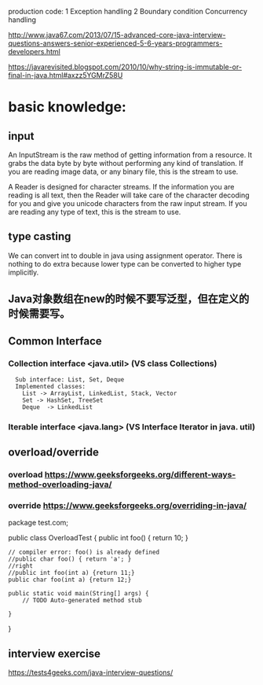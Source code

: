 production code:
1 Exception handling
2 Boundary condition 
Concurrency handling

http://www.java67.com/2013/07/15-advanced-core-java-interview-questions-answers-senior-experienced-5-6-years-programmers-developers.html

https://javarevisited.blogspot.com/2010/10/why-string-is-immutable-or-final-in-java.html#axzz5YGMrZ58U


# basic knowledge:
 ## input
 An InputStream is the raw method of getting information from a resource. It grabs the data byte by byte without performing any kind of translation. If you are reading image data, or any binary file, this is the stream to use.

A Reader is designed for character streams. If the information you are reading is all text, then the Reader will take care of the character decoding for you and give you unicode characters from the raw input stream. If you are reading any type of text, this is the stream to use.

## type casting
We can convert int to double in java using assignment operator. There is nothing to do extra because lower type can be converted to higher type implicitly.

## Java对象数组在new的时候不要写泛型，但在定义的时候需要写。

 ## Common Interface
  ### Collection interface <java.util>   (VS class Collections)
      Sub interface: List, Set, Deque
      Implemented classes: 
        List -> ArrayList, LinkedList, Stack, Vector
        Set -> HashSet, TreeSet
        Deque  -> LinkedList
 ### Iterable interface <java.lang>   (VS Interface Iterator in java. util)
 
 ## overload/override
 ### overload https://www.geeksforgeeks.org/different-ways-method-overloading-java/
 ### override https://www.geeksforgeeks.org/overriding-in-java/
 
 package test.com;

public class OverloadTest {
	public int foo() { return 10; } 
	  
    // compiler error: foo() is already defined 
    //public char foo() { return 'a'; } 
	//right
	//public int foo(int a) {return 11;}
	public char foo(int a) {return 12;}

	public static void main(String[] args) {
		// TODO Auto-generated method stub

	}

}

 
 ## interview exercise
 
 https://tests4geeks.com/java-interview-questions/
    
    
    
    
  
  
